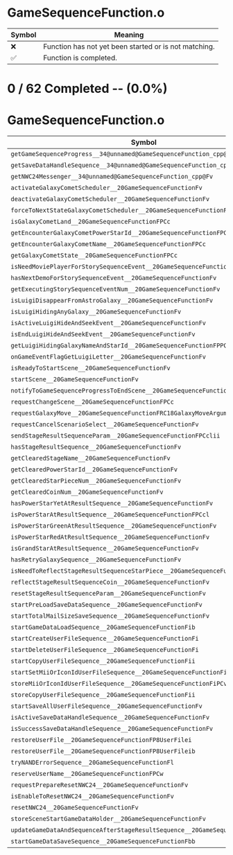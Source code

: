 # GameSequenceFunction.o
| Symbol | Meaning 
| ------------- | ------------- 
| :x: | Function has not yet been started or is not matching. 
| :white_check_mark: | Function is completed. 


# 0 / 62 Completed -- (0.0%)
# GameSequenceFunction.o
| Symbol | Decompiled? |
| ------------- | ------------- |
| `getGameSequenceProgress__34@unnamed@GameSequenceFunction_cpp@Fv` | :x: |
| `getSaveDataHandleSequence__34@unnamed@GameSequenceFunction_cpp@Fv` | :x: |
| `getNWC24Messenger__34@unnamed@GameSequenceFunction_cpp@Fv` | :x: |
| `activateGalaxyCometScheduler__20GameSequenceFunctionFv` | :x: |
| `deactivateGalaxyCometScheduler__20GameSequenceFunctionFv` | :x: |
| `forceToNextStateGalaxyCometScheduler__20GameSequenceFunctionFv` | :x: |
| `isGalaxyCometLand__20GameSequenceFunctionFPCc` | :x: |
| `getEncounterGalaxyCometPowerStarId__20GameSequenceFunctionFPCc` | :x: |
| `getEncounterGalaxyCometName__20GameSequenceFunctionFPCc` | :x: |
| `getGalaxyCometState__20GameSequenceFunctionFPCc` | :x: |
| `isNeedMoviePlayerForStorySequenceEvent__20GameSequenceFunctionFv` | :x: |
| `hasNextDemoForStorySequenceEvent__20GameSequenceFunctionFv` | :x: |
| `getExecutingStorySequenceEventNum__20GameSequenceFunctionFv` | :x: |
| `isLuigiDisappearFromAstroGalaxy__20GameSequenceFunctionFv` | :x: |
| `isLuigiHidingAnyGalaxy__20GameSequenceFunctionFv` | :x: |
| `isActiveLuigiHideAndSeekEvent__20GameSequenceFunctionFv` | :x: |
| `isEndLuigiHideAndSeekEvent__20GameSequenceFunctionFv` | :x: |
| `getLuigiHidingGalaxyNameAndStarId__20GameSequenceFunctionFPPCcPl` | :x: |
| `onGameEventFlagGetLuigiLetter__20GameSequenceFunctionFv` | :x: |
| `isReadyToStartScene__20GameSequenceFunctionFv` | :x: |
| `startScene__20GameSequenceFunctionFv` | :x: |
| `notifyToGameSequenceProgressToEndScene__20GameSequenceFunctionFv` | :x: |
| `requestChangeScene__20GameSequenceFunctionFPCc` | :x: |
| `requestGalaxyMove__20GameSequenceFunctionFRC18GalaxyMoveArgument` | :x: |
| `requestCancelScenarioSelect__20GameSequenceFunctionFv` | :x: |
| `sendStageResultSequenceParam__20GameSequenceFunctionFPCclii` | :x: |
| `hasStageResultSequence__20GameSequenceFunctionFv` | :x: |
| `getClearedStageName__20GameSequenceFunctionFv` | :x: |
| `getClearedPowerStarId__20GameSequenceFunctionFv` | :x: |
| `getClearedStarPieceNum__20GameSequenceFunctionFv` | :x: |
| `getClearedCoinNum__20GameSequenceFunctionFv` | :x: |
| `hasPowerStarYetAtResultSequence__20GameSequenceFunctionFv` | :x: |
| `isPowerStarAtResultSequence__20GameSequenceFunctionFPCcl` | :x: |
| `isPowerStarGreenAtResultSequence__20GameSequenceFunctionFv` | :x: |
| `isPowerStarRedAtResultSequence__20GameSequenceFunctionFv` | :x: |
| `isGrandStarAtResultSequence__20GameSequenceFunctionFv` | :x: |
| `hasRetryGalaxySequence__20GameSequenceFunctionFv` | :x: |
| `isNeedToReflectStageResultSequenceStarPiece__20GameSequenceFunctionFv` | :x: |
| `reflectStageResultSequenceCoin__20GameSequenceFunctionFv` | :x: |
| `resetStageResultSequenceParam__20GameSequenceFunctionFv` | :x: |
| `startPreLoadSaveDataSequence__20GameSequenceFunctionFv` | :x: |
| `startTotalMailSizeSaveSequence__20GameSequenceFunctionFv` | :x: |
| `startGameDataLoadSequence__20GameSequenceFunctionFib` | :x: |
| `startCreateUserFileSequence__20GameSequenceFunctionFi` | :x: |
| `startDeleteUserFileSequence__20GameSequenceFunctionFi` | :x: |
| `startCopyUserFileSequence__20GameSequenceFunctionFii` | :x: |
| `startSetMiiOrIconIdUserFileSequence__20GameSequenceFunctionFiPCvPCUl` | :x: |
| `storeMiiOrIconIdUserFileSequence__20GameSequenceFunctionFiPCvPCUl` | :x: |
| `storeCopyUserFileSequence__20GameSequenceFunctionFii` | :x: |
| `startSaveAllUserFileSequence__20GameSequenceFunctionFv` | :x: |
| `isActiveSaveDataHandleSequence__20GameSequenceFunctionFv` | :x: |
| `isSuccessSaveDataHandleSequence__20GameSequenceFunctionFv` | :x: |
| `restoreUserFile__20GameSequenceFunctionFP8UserFilei` | :x: |
| `restoreUserFile__20GameSequenceFunctionFP8UserFileib` | :x: |
| `tryNANDErrorSequence__20GameSequenceFunctionFl` | :x: |
| `reserveUserName__20GameSequenceFunctionFPCw` | :x: |
| `requestPrepareResetNWC24__20GameSequenceFunctionFv` | :x: |
| `isEnableToResetNWC24__20GameSequenceFunctionFv` | :x: |
| `resetNWC24__20GameSequenceFunctionFv` | :x: |
| `storeSceneStartGameDataHolder__20GameSequenceFunctionFv` | :x: |
| `updateGameDataAndSequenceAfterStageResultSequence__20GameSequenceFunctionFv` | :x: |
| `startGameDataSaveSequence__20GameSequenceFunctionFbb` | :x: |
